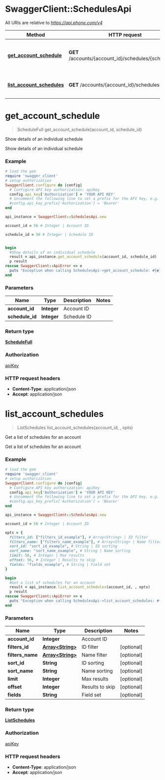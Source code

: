 # SwaggerClient::SchedulesApi

All URIs are relative to *https://api.phone.com/v4*

Method | HTTP request | Description
------------- | ------------- | -------------
[**get_account_schedule**](SchedulesApi.md#get_account_schedule) | **GET** /accounts/{account_id}/schedules/{schedule_id} | Show details of an individual schedule
[**list_account_schedules**](SchedulesApi.md#list_account_schedules) | **GET** /accounts/{account_id}/schedules | Get a list of schedules for an account


# **get_account_schedule**
> ScheduleFull get_account_schedule(account_id, schedule_id)

Show details of an individual schedule

Show details of an individual schedule

### Example
```ruby
# load the gem
require 'swagger_client'
# setup authorization
SwaggerClient.configure do |config|
  # Configure API key authorization: apiKey
  config.api_key['Authorization'] = 'YOUR API KEY'
  # Uncomment the following line to set a prefix for the API key, e.g. 'Bearer' (defaults to nil)
  #config.api_key_prefix['Authorization'] = 'Bearer'
end

api_instance = SwaggerClient::SchedulesApi.new

account_id = 56 # Integer | Account ID

schedule_id = 56 # Integer | Schedule ID


begin
  #Show details of an individual schedule
  result = api_instance.get_account_schedule(account_id, schedule_id)
  p result
rescue SwaggerClient::ApiError => e
  puts "Exception when calling SchedulesApi->get_account_schedule: #{e}"
end
```

### Parameters

Name | Type | Description  | Notes
------------- | ------------- | ------------- | -------------
 **account_id** | **Integer**| Account ID | 
 **schedule_id** | **Integer**| Schedule ID | 

### Return type

[**ScheduleFull**](ScheduleFull.md)

### Authorization

[apiKey](../README.md#apiKey)

### HTTP request headers

 - **Content-Type**: application/json
 - **Accept**: application/json



# **list_account_schedules**
> ListSchedules list_account_schedules(account_id, , opts)

Get a list of schedules for an account

Get a list of schedules for an account

### Example
```ruby
# load the gem
require 'swagger_client'
# setup authorization
SwaggerClient.configure do |config|
  # Configure API key authorization: apiKey
  config.api_key['Authorization'] = 'YOUR API KEY'
  # Uncomment the following line to set a prefix for the API key, e.g. 'Bearer' (defaults to nil)
  #config.api_key_prefix['Authorization'] = 'Bearer'
end

api_instance = SwaggerClient::SchedulesApi.new

account_id = 56 # Integer | Account ID

opts = { 
  filters_id: ["filters_id_example"], # Array<String> | ID filter
  filters_name: ["filters_name_example"], # Array<String> | Name filter
  sort_id: "sort_id_example", # String | ID sorting
  sort_name: "sort_name_example", # String | Name sorting
  limit: 56, # Integer | Max results
  offset: 56, # Integer | Results to skip
  fields: "fields_example", # String | Field set
}

begin
  #Get a list of schedules for an account
  result = api_instance.list_account_schedules(account_id, , opts)
  p result
rescue SwaggerClient::ApiError => e
  puts "Exception when calling SchedulesApi->list_account_schedules: #{e}"
end
```

### Parameters

Name | Type | Description  | Notes
------------- | ------------- | ------------- | -------------
 **account_id** | **Integer**| Account ID | 
 **filters_id** | [**Array&lt;String&gt;**](String.md)| ID filter | [optional] 
 **filters_name** | [**Array&lt;String&gt;**](String.md)| Name filter | [optional] 
 **sort_id** | **String**| ID sorting | [optional] 
 **sort_name** | **String**| Name sorting | [optional] 
 **limit** | **Integer**| Max results | [optional] 
 **offset** | **Integer**| Results to skip | [optional] 
 **fields** | **String**| Field set | [optional] 

### Return type

[**ListSchedules**](ListSchedules.md)

### Authorization

[apiKey](../README.md#apiKey)

### HTTP request headers

 - **Content-Type**: application/json
 - **Accept**: application/json



